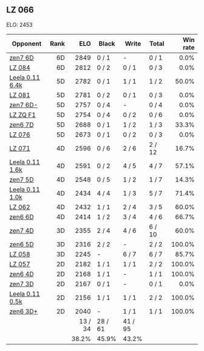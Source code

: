 ## LZ 066 ##

ELO: 2453

Opponent | Rank | ELO | Black | Write | Total | Win rate
---------|-----:|----:|-------|-------|-------|-------:
[zen7 6D](zen7%206D.md) | 6D | 2849 | 0 / 1 | - | 0 / 1 | 0.0%
[LZ 084](LZ%20084.md) | 6D | 2812 | 0 / 2 | 0 / 1 | 0 / 3 | 0.0%
[Leela 0.11 6.4k](Leela%200.11%206.4k.md) | 5D | 2782 | 0 / 1 | 1 / 1 | 1 / 2 | 50.0%
[LZ 081](LZ%20081.md) | 5D | 2781 | 0 / 2 | 0 / 1 | 0 / 3 | 0.0%
[zen7 6D-](zen7%206D-.md) | 5D | 2757 | 0 / 4 | - | 0 / 4 | 0.0%
[LZ ZQ F1](LZ%20ZQ%20F1.md) | 5D | 2754 | 0 / 4 | 0 / 2 | 0 / 6 | 0.0%
[zen6 7D](zen6%207D.md) | 5D | 2688 | 0 / 1 | 1 / 2 | 1 / 3 | 33.3%
[LZ 076](LZ%20076.md) | 5D | 2673 | 0 / 1 | 0 / 2 | 0 / 3 | 0.0%
[LZ 071](LZ%20071.md) | 4D | 2596 | 0 / 6 | 2 / 6 | 2 / 12 | 16.7%
[Leela 0.11 1.6k](Leela%200.11%201.6k.md) | 4D | 2591 | 0 / 2 | 4 / 5 | 4 / 7 | 57.1%
[zen7 5D](zen7%205D.md) | 4D | 2548 | 0 / 5 | 1 / 2 | 1 / 7 | 14.3%
[Leela 0.11 1.0k](Leela%200.11%201.0k.md) | 4D | 2434 | 4 / 4 | 1 / 3 | 5 / 7 | 71.4%
[LZ 062](LZ%20062.md) | 4D | 2432 | 1 / 1 | 2 / 4 | 3 / 5 | 60.0%
[zen6 6D](zen6%206D.md) | 4D | 2414 | 1 / 2 | 3 / 4 | 4 / 6 | 66.7%
[zen7 4D](zen7%204D.md) | 3D | 2355 | 2 / 4 | 4 / 6 | 6 / 10 | 60.0%
[zen6 5D](zen6%205D.md) | 3D | 2316 | 2 / 2 | - | 2 / 2 | 100.0%
[LZ 058](LZ%20058.md) | 3D | 2245 | - | 6 / 7 | 6 / 7 | 85.7%
[LZ 057](LZ%20057.md) | 2D | 2182 | 1 / 1 | 1 / 1 | 2 / 2 | 100.0%
[zen6 4D](zen6%204D.md) | 2D | 2168 | 1 / 1 | - | 1 / 1 | 100.0%
[zen7 3D](zen7%203D.md) | 2D | 2167 | 0 / 1 | - | 0 / 1 | 0.0%
[Leela 0.11 0.5k](Leela%200.11%200.5k.md) | 2D | 2156 | 1 / 1 | 1 / 1 | 2 / 2 | 100.0%
[zen6 3D+](zen6%203D+.md) | 2D | 2040 | - | 1 / 1 | 1 / 1 | 100.0%
 | | | 13 / 34 | 28 / 61 | 41 / 95 | 
 | | | 38.2% | 45.9% | 43.2% | 
